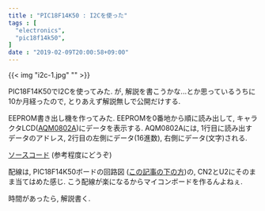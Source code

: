 ```yaml
---
title : "PIC18F14K50 : I2Cを使った"
tags : [
  "electronics",
  "pic18f14k50",
]
date : "2019-02-09T20:00:58+09:00"
---
```


{{< img "i2c-1.jpg" "" >}}

PIC18F14K50でI2Cを使ってみた.
が, 解説を書こうかな...とか思っているうちに10か月経ったので, 
とりあえず解説無しで公開だけする.
<!--more-->

EEPROM書き出し機を作ってみた.
EEPROMを0番地から順に読み出して, 
キャラクタLCD([AQM0802A](http://akizukidenshi.com/catalog/g/gP-06669/))にデータを表示する.
AQM0802Aには, 1行目に読み出すデータのアドレス, 
2行目の左側にデータ(16進数), 右側にデータ(文字)される.   

[ソースコード](https://gist.github.com/xiupos/7b865db68e9d15b1d27a3270c4b1c031) (参考程度にどうぞ)  

配線は, PIC18F14K50ボードの回路図
([この記事の下の方](/posts/pic18f14k50/board/))の, 
CN2とU2にそのまま当てはめた感じ.
こう配線が楽になるからマイコンボードを作るんよねぇ.   

時間があったら, 解説書く.
